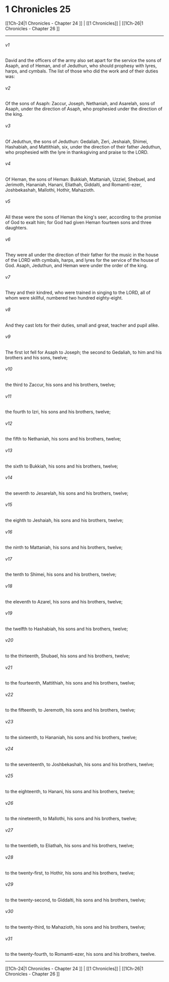 # 1 Chronicles 25

[[1Ch-24|1 Chronicles - Chapter 24 ]] | [[1 Chronicles]] | [[1Ch-26|1 Chronicles - Chapter 26 ]]
***

###### v1
David and the officers of the army also set apart for the service the sons of Asaph, and of Heman, and of Jeduthun, who should prophesy with lyres, harps, and cymbals. The list of those who did the work and of their duties was:
###### v2
Of the sons of Asaph: Zaccur, Joseph, Nethaniah, and Asarelah, sons of Asaph, under the direction of Asaph, who prophesied under the direction of the king.
###### v3
Of Jeduthun, the sons of Jeduthun: Gedaliah, Zeri, Jeshaiah, Shimei, Hashabiah, and Mattithiah, six, under the direction of their father Jeduthun, who prophesied with the lyre in thanksgiving and praise to the LORD.
###### v4
Of Heman, the sons of Heman: Bukkiah, Mattaniah, Uzziel, Shebuel, and Jerimoth, Hananiah, Hanani, Eliathah, Giddalti, and Romamti-ezer, Joshbekashah, Mallothi, Hothir, Mahazioth.
###### v5
All these were the sons of Heman the king's seer, according to the promise of God to exalt him; for God had given Heman fourteen sons and three daughters.
###### v6
They were all under the direction of their father for the music in the house of the LORD with cymbals, harps, and lyres for the service of the house of God. Asaph, Jeduthun, and Heman were under the order of the king.
###### v7
They and their kindred, who were trained in singing to the LORD, all of whom were skillful, numbered two hundred eighty-eight.
###### v8
And they cast lots for their duties, small and great, teacher and pupil alike.
###### v9
The first lot fell for Asaph to Joseph; the second to Gedaliah, to him and his brothers and his sons, twelve;
###### v10
the third to Zaccur, his sons and his brothers, twelve;
###### v11
the fourth to Izri, his sons and his brothers, twelve;
###### v12
the fifth to Nethaniah, his sons and his brothers, twelve;
###### v13
the sixth to Bukkiah, his sons and his brothers, twelve;
###### v14
the seventh to Jesarelah, his sons and his brothers, twelve;
###### v15
the eighth to Jeshaiah, his sons and his brothers, twelve;
###### v16
the ninth to Mattaniah, his sons and his brothers, twelve;
###### v17
the tenth to Shimei, his sons and his brothers, twelve;
###### v18
the eleventh to Azarel, his sons and his brothers, twelve;
###### v19
the twelfth to Hashabiah, his sons and his brothers, twelve;
###### v20
to the thirteenth, Shubael, his sons and his brothers, twelve;
###### v21
to the fourteenth, Mattithiah, his sons and his brothers, twelve;
###### v22
to the fifteenth, to Jeremoth, his sons and his brothers, twelve;
###### v23
to the sixteenth, to Hananiah, his sons and his brothers, twelve;
###### v24
to the seventeenth, to Joshbekashah, his sons and his brothers, twelve;
###### v25
to the eighteenth, to Hanani, his sons and his brothers, twelve;
###### v26
to the nineteenth, to Mallothi, his sons and his brothers, twelve;
###### v27
to the twentieth, to Eliathah, his sons and his brothers, twelve;
###### v28
to the twenty-first, to Hothir, his sons and his brothers, twelve;
###### v29
to the twenty-second, to Giddalti, his sons and his brothers, twelve;
###### v30
to the twenty-third, to Mahazioth, his sons and his brothers, twelve;
###### v31
to the twenty-fourth, to Romamti-ezer, his sons and his brothers, twelve.

***

[[1Ch-24|1 Chronicles - Chapter 24 ]] | [[1 Chronicles]] | [[1Ch-26|1 Chronicles - Chapter 26 ]]
